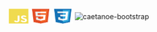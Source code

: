 <div style="display: inline_block"><br>
  <img align="center" alt="caetano-Js" height="30" width="40" src="https://raw.githubusercontent.com/devicons/devicon/master/icons/javascript/javascript-plain.svg">
  <img align="center" alt="caetano-HTML" height="30" width="40" src="https://raw.githubusercontent.com/devicons/devicon/master/icons/html5/html5-original.svg">
  <img align="center" alt="caetanoe-CSS" height="30" width="40" src="https://raw.githubusercontent.com/devicons/devicon/master/icons/css3/css3-original.svg">
  <img align="center" alt="caetanoe-bootstrap" height="30" width="40" src="https://cdn.jsdelivr.net/gh/devicons/devicon@latest/icons/bootstrap/bootstrap-original.svg"/>
</div>
